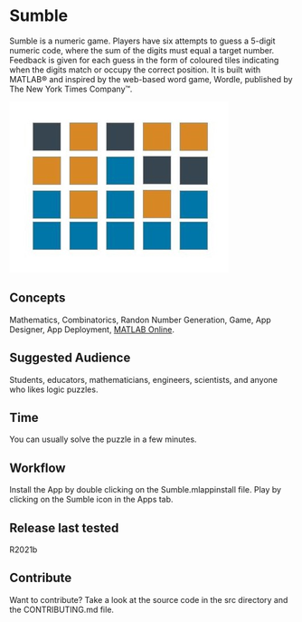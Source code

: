 # Sumble
Sumble is a numeric game. Players have six attempts to guess a 5-digit numeric code, where the sum of the digits must equal a target number. Feedback is given for each guess in the form of coloured tiles indicating when the digits match or occupy the correct position. It is built with MATLAB® and inspired by the web-based word game, Wordle, published by The New York Times Company™.

![Sumble, a numeric game](/src/SumbleIcon.jpg)
 
## Concepts
Mathematics, Combinatorics, Randon Number Generation, Game, App Designer, App Deployment, [MATLAB Online](http://https://matlab.mathworks.com/). 

## Suggested Audience
Students, educators, mathematicians, engineers, scientists, and anyone who likes logic puzzles. 

## Time
You can usually solve the puzzle in a few minutes.

## Workflow
Install the App by double clicking on the Sumble.mlappinstall file. 
Play by clicking on the Sumble icon in the Apps tab.  

## Release last tested
R2021b 

## Contribute
Want to contribute? Take a look at the source code in the src directory and the CONTRIBUTING.md file. 

